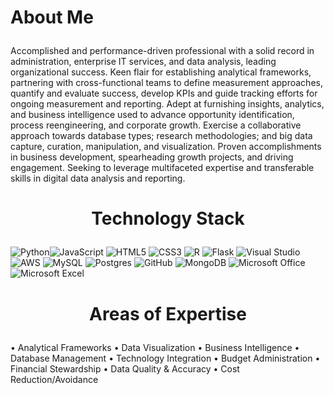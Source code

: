 
<h1><p> About Me </p></h1>
Accomplished and performance-driven professional with a solid record in administration, enterprise IT services, and data analysis, leading organizational success. Keen flair for establishing analytical frameworks, partnering with cross-functional teams to define measurement approaches, quantify and evaluate success, develop KPIs and guide tracking efforts for ongoing measurement and reporting. Adept at furnishing insights, analytics, and business intelligence used to advance opportunity identification, process reengineering, and corporate growth. Exercise a collaborative approach towards database types; research methodologies; and big data capture, curation, manipulation, and visualization. Proven accomplishments in business development, spearheading growth projects, and driving engagement. Seeking to leverage multifaceted expertise and transferable skills in digital data analysis and reporting.

<h1> <p align="center"> Technology Stack </p></h1>

<img alt="Python" src="https://img.shields.io/badge/python-%2314354C.svg?style=for-the-badge&logo=python&logoColor=white"/><img alt="JavaScript" src="https://img.shields.io/badge/javascript-%23323330.svg?style=for-the-badge&logo=javascript&logoColor=%23F7DF1E"/>
<img alt="HTML5" src="https://img.shields.io/badge/html5-%23E34F26.svg?style=for-the-badge&logo=html5&logoColor=white"/>
<img alt="CSS3" src="https://img.shields.io/badge/css3-%231572B6.svg?style=for-the-badge&logo=css3&logoColor=white"/>
<img alt="R" src="https://img.shields.io/badge/r-%23276DC3.svg?style=for-the-badge&logo=r&logoColor=white"/>
<img alt="Flask" src="https://img.shields.io/badge/flask-%23000.svg?style=for-the-badge&logo=flask&logoColor=white"/>
<img alt="Visual Studio" src="https://img.shields.io/badge/VisualStudio-5C2D91.svg?style=for-the-badge&logo=visual-studio&logoColor=white"/>
<img alt="AWS" src="https://img.shields.io/badge/AWS-%23FF9900.svg?style=for-the-badge&logo=amazon-aws&logoColor=white"/>
<img alt="MySQL" src="https://img.shields.io/badge/mysql-%2300f.svg?style=for-the-badge&logo=mysql&logoColor=white"/>
<img alt="Postgres" src ="https://img.shields.io/badge/postgres-%23316192.svg?style=for-the-badge&logo=postgresql&logoColor=white"/>
<img alt="GitHub" src="https://img.shields.io/badge/github-%23121011.svg?style=for-the-badge&logo=github&logoColor=white"/>
<img alt="MongoDB" src ="https://img.shields.io/badge/MongoDB-%234ea94b.svg?style=for-the-badge&logo=mongodb&logoColor=white"/>
<img alt="Microsoft Office" src="https://img.shields.io/badge/Microsoft_Office-D83B01?style=for-the-badge&logo=microsoft-office&logoColor=white" />
<img alt="Microsoft Excel" src="https://img.shields.io/badge/Microsoft_Excel-217346?style=for-the-badge&logo=microsoft-excel&logoColor=white" />

<h1> <p align="center"> Areas of Expertise </p></h1>
•	Analytical Frameworks
•	Data Visualization
•	Business Intelligence	•	Database Management 
•	Technology Integration
•	Budget Administration 	•	Financial Stewardship
•	Data Quality & Accuracy
•	Cost Reduction/Avoidance

<!--<h3><p align="center">MY Github Stats </p></h3>

[![GitHub Streak](http://github-readme-streak-stats.herokuapp.com?user=hira-ayub&theme=onedark_duo)](https://git.io/streak-stats)![Hira GitHub stats](https://github-readme-stats.vercel.app/api?username=hira-ayub&show_icons=true&theme=radical)

<!-- [![Top Langs](https://github-readme-stats.vercel.app/api/top-langs/?username=hira-ayub)](https://github.com/anuraghazra/github-readme-stats)-->




<!--
**hira-ayub/hira-ayub** is a ✨ _special_ ✨ repository because its `README.md` (this file) appears on your GitHub profile.

[![GitHub Streak](https://github-readme-streak-stats.herokuapp.com/?user=hira-ayub)](https://git.io/streak-stats)

Here are some ideas to get you started:

- 🔭 I’m currently working on ...
- 🌱 I’m currently learning ...
- 👯 I’m looking to collaborate on ...
- 🤔 I’m looking for help with ...
- 💬 Ask me about ...
- 📫 How to reach me: ...
- 😄 Pronouns: ...
- ⚡ Fun fact: ...
-->
